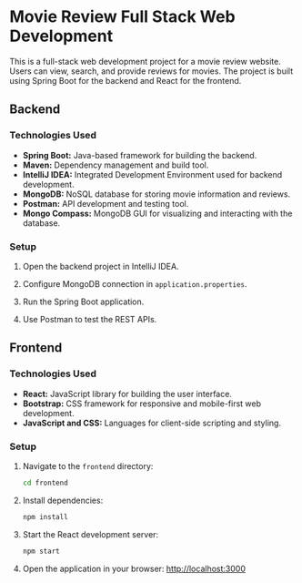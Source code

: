 

# Movie Review Full Stack Web Development

This is a full-stack web development project for a movie review website. Users can view, search, and provide reviews for movies. The project is built using Spring Boot for the backend and React for the frontend.

## Backend

### Technologies Used

- **Spring Boot:** Java-based framework for building the backend.
- **Maven:** Dependency management and build tool.
- **IntelliJ IDEA:** Integrated Development Environment used for backend development.
- **MongoDB:** NoSQL database for storing movie information and reviews.
- **Postman:** API development and testing tool.
- **Mongo Compass:** MongoDB GUI for visualizing and interacting with the database.

### Setup

1. Open the backend project in IntelliJ IDEA.

2. Configure MongoDB connection in `application.properties`.

3. Run the Spring Boot application.

4. Use Postman to test the REST APIs.

## Frontend

### Technologies Used

- **React:** JavaScript library for building the user interface.
- **Bootstrap:** CSS framework for responsive and mobile-first web development.
- **JavaScript and CSS:** Languages for client-side scripting and styling.

### Setup

1. Navigate to the `frontend` directory:

   ```bash
   cd frontend
   ```

2. Install dependencies:

   ```bash
   npm install
   ```

3. Start the React development server:

   ```bash
   npm start
   ```

4. Open the application in your browser: [http://localhost:3000](http://localhost:3000)


